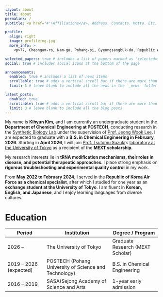 ```yaml
---
layout: about
title: about
permalink: /
subtitle: <a href='#'>Affiliations</a>. Address. Contacts. Motto. Etc.

profile:
  align: right
  image: profileimg.jpg
  more_info: >
    <p>77, Cheongam-ro, Nam-gu, Pohang-si, Gyeongsangbuk-do, Republic of Korea</p>

selected_papers: true # includes a list of papers marked as "selected={true}"
social: true # includes social icons at the bottom of the page

announcements:
  enabled: true # includes a list of news items
  scrollable: true # adds a vertical scroll bar if there are more than 3 news items
  limit: 5 # leave blank to include all the news in the `_news` folder

latest_posts:
  enabled: true
  scrollable: true # adds a vertical scroll bar if there are more than 3 new posts items
  limit: 3 # leave blank to include all the blog posts
---
```


My name is **Kihyun Kim**, and I am currently an undergraduate student in the **Department of Chemical Engineering at POSTECH**, conducting research in the [Synthetic Biology Lab](https://sbl.postech.ac.kr/sblmanager/index.do) under the supervision of [Prof. Jeong Wook Lee](https://scholar.google.com/citations?user=Mu7NXDwAAAAJ&hl=en). I am expected to graduate with a **B.S. in Chemical Engineering in February 2026**. Starting in **April 2026**, I will join [Prof. Tsutomu Suzuki](https://scholar.google.com/citations?user=sx1JKE8AAAAJ&hl=ja)’s [laboratory at the University of Tokyo](https://rna.chem.t.u-tokyo.ac.jp/en/index.html) as a recipient of the **MEXT scholarship**.  

My research interests lie in **tRNA modification mechanisms, their roles in disease, and potential therapeutic approaches**. I place strong emphasis on **rigorous troubleshooting and experimental quality control** in my work.  

From **May 2022 to February 2024**, I served in the **Republic of Korea Air Force as a chemical specialist**, after which I studied for one year as an **exchange student at the University of Tokyo**. I am fluent in **Korean, English, and Japanese**, and I enjoy learning languages from diverse cultures.  

# Education

| Period | Institution | Degree / Program |
|--------|-------------|------------------|
| 2026 – | The University of Tokyo | Graduate Research (MEXT Scholar) |
| 2019 – 2026 (expected) | POSTECH (Pohang University of Science and Technology) | B.S. in Chemical Engineering |
| 2016 – 2019 | SASA(Sejong Academy of Science and Arts | 1-year early admission |
